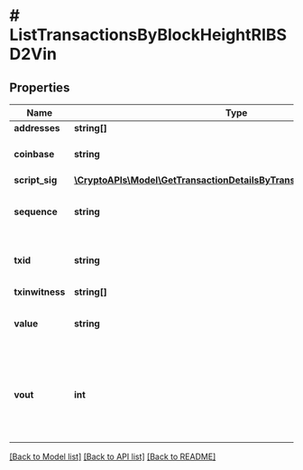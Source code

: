 # # ListTransactionsByBlockHeightRIBSD2Vin

## Properties

Name | Type | Description | Notes
------------ | ------------- | ------------- | -------------
**addresses** | **string[]** |  |
**coinbase** | **string** | Represents the coinbase hex. | [optional]
**script_sig** | [**\CryptoAPIs\Model\GetTransactionDetailsByTransactionIDRIBSDScriptSig**](GetTransactionDetailsByTransactionIDRIBSDScriptSig.md) |  |
**sequence** | **string** | Represents the script sequence number. |
**txid** | **string** | Represents the reference transaction identifier. | [optional]
**txinwitness** | **string[]** |  |
**value** | **string** | Represents the sent/received amount. |
**vout** | **int** | It refers to the index of the output address of this transaction. The index starts from 0. |

[[Back to Model list]](../../README.md#models) [[Back to API list]](../../README.md#endpoints) [[Back to README]](../../README.md)
